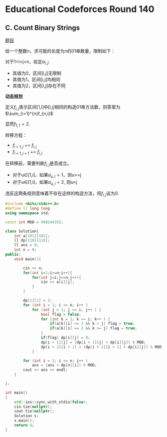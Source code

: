 # Educational Codeforces Round 140

## C. Count Binary Strings
[题目](https://codeforces.com/contest/1767/problem/C)

给一个整数n，求可能的长度为n的01串数量，限制如下：

对于1<i<j<n，给定$a_{i,j}$:
- 其值为0，区间[i,j]无限制
- 其值为1，区间[i,j]均相同
- 其值为2，区间[i,j]存在不同

**动态规划**

定义$f_{i,j}$表示区间[1,i]中[i,j]相同的构造01串方法数，则答案为$\sum_{i=1}^{n}f_{n,i}$

显然$f_{1,1}=2$. 

转移方程：
- $f_{i+1,j}$ += $f_{i,j}$ 
- $f_{i+1,j+1}$ += $f_{i,j}$ 

在转移前，需要判断$f_{i,j}$是否成立。

- 对于u∈[1,i]，如果$a_{u,i}=1$，则u>=j
- 对于u∈[1,i]，如果$a_{u,i}=2$, 则u<j

违反这两条规则意味着不存在这样的构造方法，将$f_{i,j}$设为0.

```c++
#include <bits/stdc++.h>
#define ll long long
using namespace std;

const int MOD = 998244353;

class Solution{
    int a[101][101];
    ll dp[110][110];
    ll ans = 0;
    int n = 0;
public:
    void main(){

        cin >> n;
        for(int i=1;i<=n;i++){
            for(int j=i;j<=n;j++){
                cin >> a[i][j];
            }
        }

        dp[1][1] = 2;
        for (int i = 1; i <= n; i++ )
            for (int j = 1; j <= i; j++ ) {
                bool flag = false;
                for (int k = 1; k <= i; k++ ) {
                    if(a[k][i] == 1 && k < j) flag = true;
                    if(a[k][i] == 2 && k >= j) flag = true;
                }
                if(flag) dp[i][j] = 0;
                dp[i + 1][j] = (dp[i + 1][j] + dp[i][j]) % MOD;
                dp[i + 1][i + 1] = (dp[i + 1][i + 1] + dp[i][j]) % MOD;
            }

        for (int i = 1; i <= n; i++ )
            ans = (ans + dp[n][i]) % MOD;
        cout << ans << endl;
    }

};

int main()
{
    std::ios::sync_with_stdio(false);
    cin.tie(nullptr);
    cout.tie(nullptr);
    Solution s;
    s.main();
    return 0;
}
```
